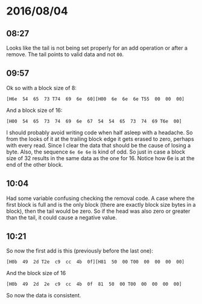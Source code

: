 # 2016/08/04

## 08:27

Looks like the tail is not being set properly for an add operation or after
a remove. The tail points to valid data and not `00`.

## 09:57

Ok so with a block size of 8:

	[H6e  54  65  73 T74  69  6e  60][H00  6e  6e  6e T55  00  00  00]
	
And a block size of 16:

	[H00  54  65  73  74  69  6e  67  54  54  65  73  74  69 T6e  00]

I should probably avoid writing code when half asleep with a headache. So from
the looks of it at the trailing block edge it gets erased to zero, perhaps
with every read. Since I clear the data that should be the cause of losing a
byte. Also, the sequence `6e 6e 6e` is kind of odd. So just in case a block
size of 32 results in the same data as the one for 16. Notice how 6e is at the
end of the other block.

## 10:04

Had some variable confusing checking the removal code. A case where the first
block is full and is the only block (there are exactly block size bytes in a
block), then the tail would be zero. So if the head was also zero or greater
than the tail, it could cause a negative value.

## 10:21

So now the first add is this (previously before the last one):

	[H0b  49  2d T2e  c9  cc  4b  0f][H81  50  00 T00  00  00  00  00]

And the block size of 16

	[H0b  49  2d  2e  c9  cc  4b  0f  81  50  00 T00  00  00  00  00]

So now the data is consistent.

